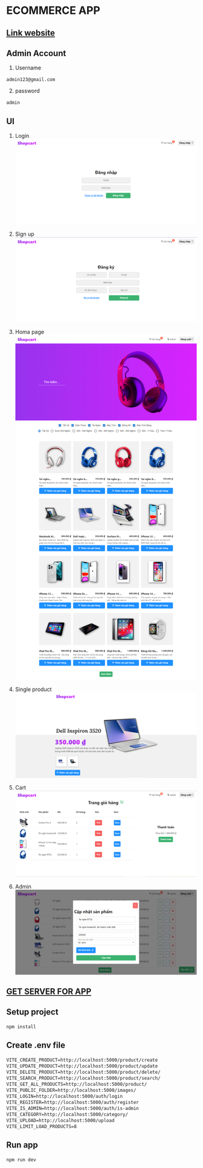 # ECOMMERCE APP

## [Link website](https://shopcart-ecommerce.netlify.app/)

## Admin Account 

1. Username
```
admin123@gmail.com
```
2. password
```
admin
```
## UI

1. Login
![login ui](./_media/login.png?raw=true) 

2. Sign up
![sign up ui](./_media/signup.png?raw=true)

3. Homa page
![Home page](./_media/homepage.png?raw=true)

4. Single product
![Single product](./_media/single_product.png?raw=true)

5. Cart
![Cart ui](./_media/cart.png?raw=true)

6. Admin
![Admin ui](./_media/admin.png?raw=true)

## [GET SERVER FOR APP](https://github.com/DiepVanTy-2409/ecommerce_server) 

## Setup project

```
npm install
```

## Create .env file 
```
VITE_CREATE_PRODUCT=http://localhost:5000/product/create
VITE_UPDATE_PRODUCT=http://localhost:5000/product/update
VITE_DELETE_PRODUCT=http://localhost:5000/product/delete/
VITE_SEARCH_PRODUCT=http://localhost:5000/product/search/
VITE_GET_ALL_PRODUCTS=http://localhost:5000/product/
VITE_PUBLIC_FOLDER=http://localhost:5000/images/
VITE_LOGIN=http://localhost:5000/auth/login
VITE_REGISTER=http://localhost:5000/auth/register
VITE_IS_ADMIN=http://localhost:5000/auth/is-admin
VITE_CATEGORY=http://localhost:5000/category/
VITE_UPLOAD=http://localhost:5000/upload
VITE_LIMIT_LOAD_PRODUCTS=8
```

## Run app
```
npm run dev
```








